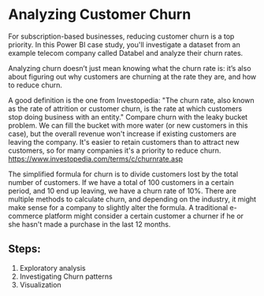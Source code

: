 # Analyzing Customer Churn 

For subscription-based businesses, reducing customer churn is a top priority. In this Power BI case study, you'll investigate a dataset from an example telecom company called Databel and analyze their churn rates.

Analyzing churn doesn’t just mean knowing what the churn rate is: it’s also about figuring out why customers are churning at the rate they are, and how to reduce churn. 

A good definition is the one from Investopedia: "The churn rate, also known as the rate of attrition or customer churn, is the rate at which customers stop doing business with an entity." Compare churn with the leaky bucket problem. We can fill the bucket with more water (or new customers in this case), but the overall revenue won't increase if existing customers are leaving the company. It's easier to retain customers than to attract new customers, so for many companies it's a priority to reduce churn.
https://www.investopedia.com/terms/c/churnrate.asp

The simplified formula for churn is to divide customers lost by the total number of customers. If we have a total of 100 customers in a certain period, and 10 end up leaving, we have a churn rate of 10%. There are multiple methods to calculate churn, and depending on the industry, it might make sense for a company to slightly alter the formula. A traditional e-commerce platform might consider a certain customer a churner if he or she hasn't made a purchase in the last 12 months.

## Steps:
1. Exploratory analysis
2. Investigating Churn patterns
3. Visualization
